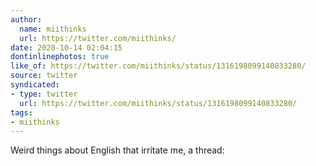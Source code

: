 ```yaml
---
author:
  name: miithinks
  url: https://twitter.com/miithinks/
date: 2020-10-14 02:04:15
dontinlinephotos: true
like_of: https://twitter.com/miithinks/status/1316198099140833280/
source: twitter
syndicated:
- type: twitter
  url: https://twitter.com/miithinks/status/1316198099140833280/
tags:
- miithinks
---
```


Weird things about English that irritate me, a thread:
